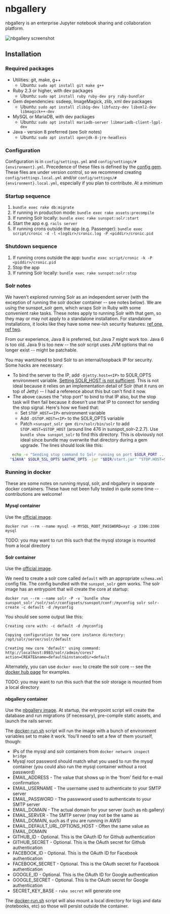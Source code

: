 # nbgallery

nbgallery is an enterprise Jupyter notebook sharing and collaboration platform. 

![nbgallery screenshot](https://cloud.githubusercontent.com/assets/8132519/23445445/9f48c65e-fdf8-11e6-8ef0-d9cb7942b870.png)

## Installation

### Required packages

 * Utilities: git, make, g++
   * Ubuntu: `sudo apt install git make g++`
 * Ruby 2.3 or higher, with dev packages
   * Ubuntu: `sudo apt install ruby ruby-dev pry ruby-bundler`
 * Gem dependencies: ssdeep, ImageMagick, zlib, xml dev packages
   * Ubuntu: `sudo apt install zlib1g-dev libfuzzy-dev libxml2-dev libmagick++-dev`
 * MySQL or MariaDB, with dev packages
   * Ubuntu: `sudo apt install mariadb-server libmariadb-client-lgpl-dev`
 * Java - version 8 preferred (see Solr notes)
   * Ubuntu: `sudo apt install openjdk-8-jre-headless`

### Configuration

Configuration is in `config/settings.yml` and `config/settings/#{environment}.yml`.  Precedence of these files is defined by the [config gem](https://github.com/railsconfig/config#accessing-the-settings-object).  These files are under version control, so we recommend creating `config/settings.local.yml` and/or `config/settings/#{environment}.local.yml`, especially if you plan to contribute.  At a minimum

### Startup sequence

1. `bundle exec rake db:migrate`
2. If running in production mode: `bundle exec rake assets:precompile`
3. If running Solr locally: `bundle exec rake sunspot:solr:start`
4. Start the app e.g. `rails server`
5. If running crons outside the app (e.g. Passenger): `bundle exec script/cronic -d -l <logdir>/cronic.log -P <piddir>/cronic.pid`

### Shutdown sequence

1. If running crons outside the app: `bundle exec script/cronic -k -P <piddir>/cronic.pid`
2. Stop the app
3. If running Solr locally: `bundle exec rake sunspot:solr:stop`

### Solr notes

We haven't explored running Solr as an independent server (with the exception of running the solr docker container -- see notes below).  We are using the sunspot_solr gem, which wraps Solr in Ruby with some convenient rake tasks.  These notes apply to running Solr with that gem, so they may or may not apply to a standalone installation.  For standalone installations, it looks like they have some new-ish security features: [ref one](https://cwiki.apache.org/confluence/display/solr/Securing+Solr), [ref two](https://wiki.apache.org/solr/SolrSecurity).

From our experience, Java 8 is preferred, but Java 7 might work too.  Java 6 is too old.  Java 9 is too new -- the solr script uses JVM options that no longer exist -- might be patchable.

You may want/need to bind Solr to an internal/loopback IP for security.  Some hacks are necessary:

 * To bind the server to the IP, add `-Djetty.host=<IP>` to SOLR_OPTS environment variable.  [Setting SOLR_HOST is not sufficient](http://shal.in/post/127561227271/how-to-make-apache-solr-listen-on-a-specific-ip).  This is not ideal because it relies on an implementation detail of Solr (that it runs on top of Jetty) -- I had a reference about this but can't find it now.
 * The above causes the "stop port" to bind to that IP also, but the stop task will then fail because it doesn't use that IP to connect for sending the stop signal.  Here's how we fixed that:
   * Set `STOP_HOST=<IP>` environment variable
   * Add `-DSTOP.HOST=<IP>` to the SOLR_OPTS variable
   * Patch `<sunspot_solr gem dir>/solr/bin/solr` to add `STOP.HOST=$STOP_HOST` (around line 476 in sunspot_solr-2.2.7).  Use `bundle show sunspot_solr` to find this directory.  This is obviously not ideal since bundle may overwrite that directory during a gem upgrade.  The lines should look like this:
```sh
   echo -e "Sending stop command to Solr running on port $SOLR_PORT ... waiting 5 seconds to allow Jetty process $SOLR_PID to stop gracefully."
  "$JAVA" $SOLR_SSL_OPTS $AUTHC_OPTS -jar "$DIR/start.jar" "STOP.HOST=$STOP_HOST" "STOP.PORT=$STOP_PORT" "STOP.KEY=$STOP_KEY" --stop || true
```

### Running in docker

These are some notes on running mysql, solr, and nbgallery in separate docker containers.  These have not been fully tested in quite some time -- contributions are welcome!

#### Mysql container

Use the [official image](https://hub.docker.com/_/mysql/).

`docker run --rm --name mysql -e MYSQL_ROOT_PASSWORD=xyz -p 3306:3306 mysql`

TODO: you may want to run this such that the mysql storage is mounted from a local directory

#### Solr container

Use the [official image](https://hub.docker.com/_/solr/).

We need to create a solr core called `default` with an appropriate `schema.xml` config file.  The config bundled with the `sunspot_solr` gem works.  The solr image has an entrypoint that will create the core at startup:

```
docker run --rm --name solr -P -v `bundle show sunspot_solr`/solr/solr/configsets/sunspot/conf:/myconfig solr solr-create -c default -d /myconfig
```

You should see some output like this:

```
Creating core with: -c default -d /myconfig

Copying configuration to new core instance directory:
/opt/solr/server/solr/default

Creating new core 'default' using command:
http://localhost:8983/solr/admin/cores?action=CREATE&name=default&instanceDir=default
```

Alternately, you can use `docker exec` to create the solr core -- see the [docker hub page](https://hub.docker.com/_/solr/) for examples.

TODO: you may want to run this such that the solr storage is mounted from a local directory

#### nbgallery container

Use the [nbgallery image](https://hub.docker.com/r/nbgallery/nbgallery/).  At startup, the entrypoint script will create the database and run migrations (if necessary), pre-compile static assets, and launch the rails server.

The [docker-run.sh](docker-run.sh) script will run the image with a bunch of environment variables set to make it work.  You'll need to set a few of them yourself, though:

 * IPs of the mysql and solr containers from `docker network inspect bridge`
 * Mysql root password should match what you used to run the mysql container (you could also run the mysql container without a root password)
 * EMAIL_ADDRESS - The value that shows up in the 'from' field for e-mail confirmation
 * EMAIL_USERNAME - The username used to authenticate to your SMTP server
 * EMAIL_PASSWORD - The passwword used to authenticate to your SMTP server
 * EMAIL_DOMAIN - The actual domain for your server (such as nb.gallery)
 * EMAIL_SERVER - The SMTP server (may not be the same as EMAIL_DOMAIN, such as if you are running in AWS)
 * EMAIL_DEFAULT_URL_OPTIONS_HOST - Often the same value as EMAIL_DOMAIN
 * GITHUB_ID - Optional. This is the OAuth ID for Github authentication
 * GITHUB_SECRET - Optional. This is the OAuth secret for Github authentication
 * FACEBOOK_ID - Optional. This is the OAuth ID for Facebook authentication
 * FACEBOOK_SECRET - Optional. This is the OAuth secret for Facebook authentication
 * GOOGLE_ID - Optional. This is the OAuth ID for Google authentication
 * GOOGLE_SECRET - Optional. This is the OAuth secret for Google authentication
 * SECRET_KEY_BASE - `rake secret` will generate one

The [docker-run.sh](docker-run.sh) script will also mount a local directory for logs and data (notebooks, etc) so those will persist outside the container.

